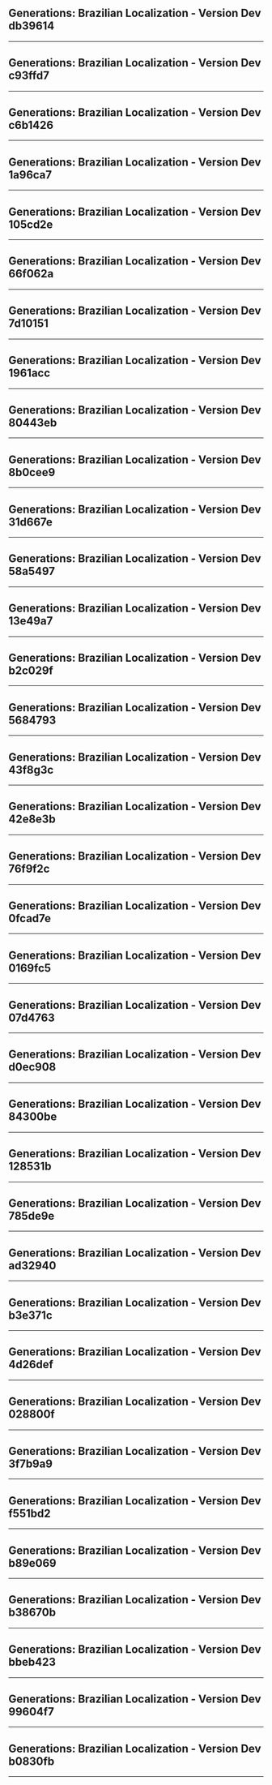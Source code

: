 ## Generations: Brazilian Localization - Version Dev db39614

---

## Generations: Brazilian Localization - Version Dev c93ffd7

---

## Generations: Brazilian Localization - Version Dev c6b1426

---

## Generations: Brazilian Localization - Version Dev 1a96ca7

---

## Generations: Brazilian Localization - Version Dev 105cd2e

---

## Generations: Brazilian Localization - Version Dev 66f062a

---

## Generations: Brazilian Localization - Version Dev 7d10151

---

## Generations: Brazilian Localization - Version Dev 1961acc

---

## Generations: Brazilian Localization - Version Dev 80443eb

---

## Generations: Brazilian Localization - Version Dev 8b0cee9

---

## Generations: Brazilian Localization - Version Dev 31d667e

---

## Generations: Brazilian Localization - Version Dev 58a5497

---

## Generations: Brazilian Localization - Version Dev 13e49a7

---

## Generations: Brazilian Localization - Version Dev b2c029f

---

## Generations: Brazilian Localization - Version Dev 5684793

---

## Generations: Brazilian Localization - Version Dev 43f8g3c

---

## Generations: Brazilian Localization - Version Dev 42e8e3b

---

## Generations: Brazilian Localization - Version Dev 76f9f2c

---

## Generations: Brazilian Localization - Version Dev 0fcad7e

---

## Generations: Brazilian Localization - Version Dev 0169fc5

---

## Generations: Brazilian Localization - Version Dev 07d4763

---

## Generations: Brazilian Localization - Version Dev d0ec908

---

## Generations: Brazilian Localization - Version Dev 84300be

---

## Generations: Brazilian Localization - Version Dev 128531b

---

## Generations: Brazilian Localization - Version Dev 785de9e

---

## Generations: Brazilian Localization - Version Dev ad32940

---

## Generations: Brazilian Localization - Version Dev b3e371c

---

## Generations: Brazilian Localization - Version Dev 4d26def

---

## Generations: Brazilian Localization - Version Dev 028800f

---

## Generations: Brazilian Localization - Version Dev 3f7b9a9

---

## Generations: Brazilian Localization - Version Dev f551bd2

---

## Generations: Brazilian Localization - Version Dev b89e069

---

## Generations: Brazilian Localization - Version Dev b38670b

---

## Generations: Brazilian Localization - Version Dev bbeb423

---

## Generations: Brazilian Localization - Version Dev 99604f7

---

## Generations: Brazilian Localization - Version Dev b0830fb

---
